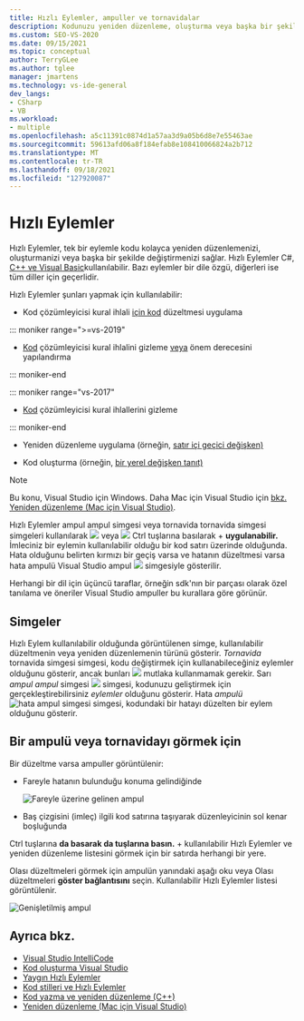 ```yaml
---
title: Hızlı Eylemler, ampuller ve tornavidalar
description: Kodunuzu yeniden düzenleme, oluşturma veya başka bir şekilde değiştirme için tek bir Hızlı Eylem kullanmayı öğrenin.
ms.custom: SEO-VS-2020
ms.date: 09/15/2021
ms.topic: conceptual
author: TerryGLee
ms.author: tglee
manager: jmartens
ms.technology: vs-ide-general
dev_langs:
- CSharp
- VB
ms.workload:
- multiple
ms.openlocfilehash: a5c11391c0874d1a57aa3d9a05b6d8e7e55463ae
ms.sourcegitcommit: 59613afd06a8f184efab8e108410066824a2b712
ms.translationtype: MT
ms.contentlocale: tr-TR
ms.lasthandoff: 09/18/2021
ms.locfileid: "127920087"
---
```

# <a name="quick-actions"></a>Hızlı Eylemler

Hızlı Eylemler, tek bir eylemle kodu kolayca yeniden düzenlemenizi, oluşturmanizi veya başka bir şekilde değiştirmenizi sağlar. Hızlı Eylemler C#, [C++ ve Visual Basic](/cpp/ide/writing-and-refactoring-code-cpp)kullanılabilir. Bazı eylemler bir dile özgü, diğerleri ise tüm diller için geçerlidir.

Hızlı Eylemler şunları yapmak için kullanılabilir:

- Kod çözümleyicisi kural ihlali [için kod](../code-quality/roslyn-analyzers-overview.md) düzeltmesi uygulama

::: moniker range=">=vs-2019"

- [Kod](../code-quality/use-roslyn-analyzers.md#suppress-violations) çözümleyicisi kural ihlalini gizleme [veya](../code-quality/use-roslyn-analyzers.md#set-rule-severity-from-the-light-bulb-menu) önem derecesini yapılandırma

::: moniker-end

::: moniker range="vs-2017"

- [Kod](../code-quality/use-roslyn-analyzers.md#suppress-violations) çözümleyicisi kural ihlallerini gizleme

::: moniker-end

- Yeniden düzenleme uygulama (örneğin, [satır içi geçici değişken)](../ide/reference/inline-temporary-variable.md)

- Kod oluşturma (örneğin, [bir yerel değişken tanıt)](../ide/reference/introduce-local-variable.md)

> [!NOTE]
> Bu konu, Visual Studio için Windows. Daha Mac için Visual Studio için [bkz. Yeniden düzenleme (Mac için Visual Studio)](/visualstudio/mac/refactoring).

Hızlı Eylemler ampul ampul simgesi veya tornavida tornavida simgesi simgeleri kullanılarak ![ ](media/light-bulb-icon.png) veya ![ ](media/screwdriver-icon.png) Ctrl tuşlarına basılarak  + **uygulanabilir.** İmleciniz bir eylemin kullanılabilir olduğu bir kod satırı üzerinde olduğunda. Hata olduğunu belirten kırmızı bir geçiş varsa ve hatanın düzeltmesi varsa hata ampulü Visual Studio ampul ![ ](media/error-light-bulb-icon.png) simgesiyle gösterilir.

Herhangi bir dil için üçüncü taraflar, örneğin sdk'nın bir parçası olarak özel tanılama ve öneriler Visual Studio ampuller bu kurallara göre görünür.

## <a name="icons"></a>Simgeler

Hızlı Eylem kullanılabilir olduğunda görüntülenen simge, kullanılabilir düzeltmenin veya yeniden düzenlemenin türünü gösterir. *Tornavida* tornavida simgesi simgesi, kodu değiştirmek için kullanabileceğiniz eylemler olduğunu gösterir, ancak bunları ![ ](media/screwdriver-icon.png) mutlaka kullanmamak gerekir. Sarı *ampul ampul* simgesi ![ ](media/light-bulb-icon.png) simgesi, kodunuzu geliştirmek için gerçekleştirebilirsiniz *eylemler* olduğunu gösterir. Hata *ampulü* ![ hata ampul simgesi ](media/error-light-bulb-icon.png) simgesi, kodundaki bir hatayı düzelten bir eylem olduğunu gösterir.

## <a name="to-see-a-light-bulb-or-screwdriver"></a>Bir ampulü veya tornavidayı görmek için

Bir düzeltme varsa ampuller görüntülenir:

- Fareyle hatanın bulunduğu konuma gelindiğinde

   ![Fareyle üzerine gelinen ampul](../ide/media/vs2015_lightbulb_hover.png)

- Baş çizgisini (imleç) ilgili kod satırına taşıyarak düzenleyicinin sol kenar boşluğunda

Ctrl tuşlarına **da basarak da tuşlarına basın.** +  kullanılabilir Hızlı Eylemler ve yeniden düzenleme listesini görmek için bir satırda herhangi bir yere.

Olası düzeltmeleri görmek için ampulün yanındaki aşağı oku veya Olası düzeltmeleri **göster bağlantısını** seçin. Kullanılabilir Hızlı Eylemler listesi görüntülenir.

![Genişletilmiş ampul](../ide/media/vs2015_lightbulb_hover_expanded.png)

## <a name="see-also"></a>Ayrıca bkz.

- [Visual Studio IntelliCode](/visualstudio/intellicode/intellicode-visual-studio)
- [Kod oluşturma Visual Studio](../ide/code-generation-in-visual-studio.md)
- [Yaygın Hızlı Eylemler](../ide/common-quick-actions.md)
- [Kod stilleri ve Hızlı Eylemler](../ide/code-styles-and-code-cleanup.md)
- [Kod yazma ve yeniden düzenleme (C++)](/cpp/ide/writing-and-refactoring-code-cpp)
- [Yeniden düzenleme (Mac için Visual Studio)](/visualstudio/mac/refactoring)
